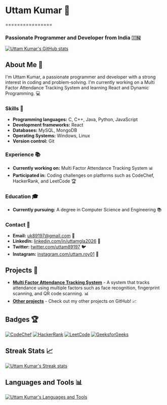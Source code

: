 # Uttam Kumar 🚀
================

### Passionate Programmer and Developer from India 🇮🇳

[![Uttam Kumar's GitHub stats](https://github-readme-stats.vercel.app/api?username=uttamcs&show_icons=true&theme=dark&bg_color=1a1d23)](https://github.com/uttamcs)

## About Me 🤔

I'm Uttam Kumar, a passionate programmer and developer with a strong interest in coding and problem-solving. I'm currently working on a Multi Factor Attendance Tracking System and learning React and Dynamic Programming. 💻

### Skills 🎯

* **Programming languages:** C, C++, Java, Python, JavaScript
* **Development frameworks:** React
* **Databases:** MySQL, MongoDB
* **Operating Systems:** Windows, Linux
* **Version control:** Git

### Experience 📚

* **Currently working on:** Multi Factor Attendance Tracking System 📊
* **Participated in:** Coding challenges on platforms such as CodeChef, HackerRank, and LeetCode 🏆

### Education 🎓

* **Currently pursuing:** A degree in Computer Science and Engineering 📚

### Contact 📱

* **Email:** [uk89197@gmail.com](mailto:uk89197@gmail.com) 📧
* **LinkedIn:** [linkedin.com/in/uttamgla2026](https://linkedin.com/in/uttamgla2026) 💼
* **Twitter:** [twitter.com/uttam89197](https://twitter.com/uttam89197) 🐦
* **Instagram:** [instagram.com/uttam.roy01](https://instagram.com/uttam.roy01) 📸

## Projects 📁

* [**Multi Factor Attendance Tracking System**](https://github.com/uttamcs/Multi-Factor-Attendance-Tracking-System) - A system that tracks attendance using multiple factors such as face recognition, fingerprint scanning, and QR code scanning. 📊
* [**Other projects**](https://github.com/uttamcs?tab=repositories) - Check out my other projects on GitHub! 📈

## Badges 🏆

[![CodeChef](https://img.shields.io/badge/CodeChef-1★uttam89197-blue)](https://www.codechef.com/users/1★uttam89197)
[![HackerRank](https://img.shields.io/badge/HackerRank-uk89197-green)](https://www.hackerrank.com/uk89197)
[![LeetCode](https://img.shields.io/badge/LeetCode-uttam_roy01-orange)](https://leetcode.com/uttam_roy01)
[![GeeksforGeeks](https://img.shields.io/badge/GeeksforGeeks-<uk89ajou>/profile-red)](https://auth.geeksforgeeks.org/user/<uk89ajou>/profile)

## Streak Stats 📈

[![Uttam Kumar's Streak stats](https://github-readme-streak-stats.herokuapp.com/?user=uttamcs&theme=dark&bg_color=1a1d23)](https://github.com/uttamcs)

## Languages and Tools 📊

[![Uttam Kumar's Languages and Tools](https://github-readme-stats.vercel.app/api/top-langs/?username=uttamcs&layout=compact&theme=dark&bg_color=1a1d23)](https://github.com/uttamcs)
